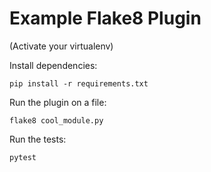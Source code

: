 # Example Flake8 Plugin

(Activate your virtualenv)

Install dependencies:
```
pip install -r requirements.txt
```

Run the plugin on a file:
```
flake8 cool_module.py
```

Run the tests:
```
pytest
```